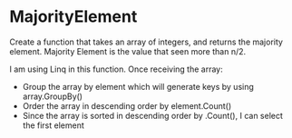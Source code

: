# MajorityElement
Create a function that takes an array of integers, and returns the majority element.
Majority Element is the value that seen more than n/2.

I am using Linq in this function. Once receiving the array:

- Group the array by element which will generate keys by using array.GroupBy()
- Order the array in descending order by element.Count()
- Since the array is sorted in descending order by .Count(), I can select the first element
